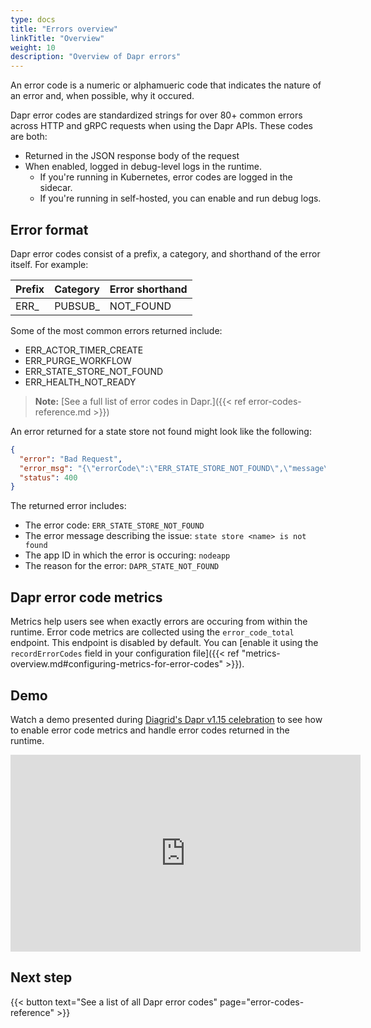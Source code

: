 ```yaml
---
type: docs
title: "Errors overview"
linkTitle: "Overview"
weight: 10
description: "Overview of Dapr errors"
---
```


An error code is a numeric or alphamueric code that indicates the nature of an error and, when possible, why it occured. 

Dapr error codes are standardized strings for over 80+ common errors across HTTP and gRPC requests when using the Dapr APIs. These codes are both:
- Returned in the JSON response body of the request
- When enabled, logged in debug-level logs in the runtime.
  - If you're running in Kubernetes, error codes are logged in the sidecar.
  - If you're running in self-hosted, you can enable and run debug logs.

## Error format

Dapr error codes consist of a prefix, a category, and shorthand of the error itself. For example:

| Prefix | Category | Error shorthand |  
| ------ | -------- | --------------- |
| ERR_ | PUBSUB_ | NOT_FOUND |

Some of the most common errors returned include:

- ERR_ACTOR_TIMER_CREATE
- ERR_PURGE_WORKFLOW
- ERR_STATE_STORE_NOT_FOUND
- ERR_HEALTH_NOT_READY

> **Note:** [See a full list of error codes in Dapr.]({{< ref error-codes-reference.md >}})

An error returned for a state store not found might look like the following:

```json
{
  "error": "Bad Request",
  "error_msg": "{\"errorCode\":\"ERR_STATE_STORE_NOT_FOUND\",\"message\":\"state store <name> is not found\",\"details\":[{\"@type\":\"type.googleapis.com/google.rpc.ErrorInfo\",\"domain\":\"dapr.io\",\"metadata\":{\"appID\":\"nodeapp\"},\"reason\":\"DAPR_STATE_NOT_FOUND\"}]}",
  "status": 400
}
```

The returned error includes:
- The error code: `ERR_STATE_STORE_NOT_FOUND`
- The error message describing the issue: `state store <name> is not found`
- The app ID in which the error is occuring: `nodeapp`
- The reason for the error: `DAPR_STATE_NOT_FOUND`

## Dapr error code metrics

Metrics help users see when exactly errors are occuring from within the runtime. Error code metrics are collected using the `error_code_total` endpoint. This endpoint is disabled by default. You can [enable it using the `recordErrorCodes` field in your configuration file]({{< ref "metrics-overview.md#configuring-metrics-for-error-codes" >}}). 

## Demo

Watch a demo presented during [Diagrid's Dapr v1.15 celebration](https://www.diagrid.io/videos/dapr-1-15-deep-dive) to see how to enable error code metrics and handle error codes returned in the runtime.

<iframe width="560" height="315" src="https://www.youtube-nocookie.com/embed/NTnwoDhHIcQ?si=I2uCB_TINGxlu-9v&amp;start=2812" title="YouTube video player" frameborder="0" allow="accelerometer; autoplay; clipboard-write; encrypted-media; gyroscope; picture-in-picture; web-share" referrerpolicy="strict-origin-when-cross-origin" allowfullscreen></iframe>

## Next step

{{< button text="See a list of all Dapr error codes" page="error-codes-reference" >}}